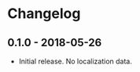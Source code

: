 Changelog
=========


0.1.0 - 2018-05-26
------------------

* Initial release. No localization data.
